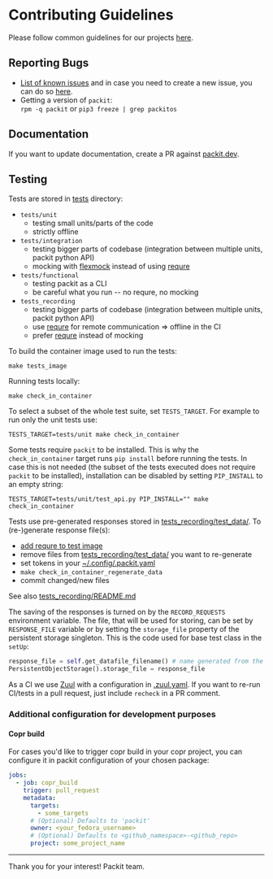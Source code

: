 # Contributing Guidelines

Please follow common guidelines for our projects [here](https://github.com/packit/contributing).

## Reporting Bugs

- [List of known issues](https://github.com/packit/packit/issues) and in case you need to create a new issue, you can do so [here](https://github.com/packit/packit/issues/new).
- Getting a version of `packit`:<br>
  `rpm -q packit` or `pip3 freeze | grep packitos`

## Documentation

If you want to update documentation, create a PR against [packit.dev](https://github.com/packit/packit.dev).

## Testing

Tests are stored in [tests](/tests) directory:

- `tests/unit`
  - testing small units/parts of the code
  - strictly offline
- `tests/integration`
  - testing bigger parts of codebase (integration between multiple units, packit python API)
  - mocking with [flexmock](https://github.com/bkabrda/flexmock/) instead of using [requre](https://github.com/packit/requre)
- `tests/functional`
  - testing packit as a CLI
  - be careful what you run -- no requre, no mocking
- `tests_recording`
  - testing bigger parts of codebase (integration between multiple units, packit python API)
  - use [requre](https://github.com/packit/requre)
    for remote communication => offline in the CI
  - prefer [requre](https://github.com/packit/requre) instead of mocking

To build the container image used to run the tests:

    make tests_image

Running tests locally:

    make check_in_container

To select a subset of the whole test suite, set `TESTS_TARGET`.
For example to run only the unit tests use:

    TESTS_TARGET=tests/unit make check_in_container

Some tests require `packit` to be installed. This is why the
`check_in_container` target runs `pip install` before running the tests. In
case this is not needed (the subset of the tests executed does not require
`packit` to be installed), installation can be disabled by setting
`PIP_INSTALL` to an empty string:

    TESTS_TARGET=tests/unit/test_api.py PIP_INSTALL="" make check_in_container

Tests use pre-generated responses stored in [tests_recording/test_data/](tests_recording/test_data).
To (re-)generate response file(s):

- [add requre to test image](files/local-tests-requirements.yaml)
- remove files from [tests_recording/test_data/](tests_recording/test_data) you want to re-generate
- set tokens in your [~/.config/.packit.yaml](https://packit.dev/docs/configuration/#user-configuration-file)
- `make check_in_container_regenerate_data`
- commit changed/new files

See also [tests_recording/README.md](tests_recording/README.md)

The saving of the responses is turned on by the `RECORD_REQUESTS` environment variable.
The file, that will be used for storing, can be set by `RESPONSE_FILE` variable
or by setting the `storage_file` property of the persistent storage singleton.
This is the code used for base test class in the `setUp`:

```python
response_file = self.get_datafile_filename() # name generated from the test name
PersistentObjectStorage().storage_file = response_file
```

As a CI we use [Zuul](https://softwarefactory-project.io/zuul/t/local/builds?project=packit-service/packit) with a configuration in [.zuul.yaml](.zuul.yaml).
If you want to re-run CI/tests in a pull request, just include `recheck` in a PR comment.

### Additional configuration for development purposes

#### Copr build

For cases you'd like to trigger copr build in your copr project, you can configure it in
packit configuration of your chosen package:

```yaml
jobs:
  - job: copr_build
    trigger: pull_request
    metadata:
      targets:
        - some_targets
      # (Optional) Defaults to 'packit'
      owner: <your_fedora_username>
      # (Optional) Defaults to <github_namespace>-<github_repo>
      project: some_project_name
```

---

Thank you for your interest!
Packit team.
